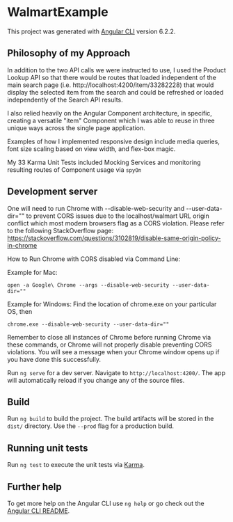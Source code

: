 # WalmartExample

This project was generated with [Angular CLI](https://github.com/angular/angular-cli) version 6.2.2.

## Philosophy of my Approach

In addition to the two API calls we were instructed to use, I used the Product Lookup API so that there would be routes that loaded independent of the main search page (i.e. http://localhost:4200/item/33282228) that would display the selected item from the search and could be refreshed or loaded independently of the Search API results.

I also relied heavily on the Angular Component architecture, in specific, creating a versatile "item" Component which I was able to reuse in three unique ways across the single page application.

Examples of how I implemented responsive design include media queries, font size scaling based on view width, and flex-box magic.

My 33 Karma Unit Tests included Mocking Services and monitoring resulting routes of Component usage via `spyOn`

## Development server

One will need to run Chrome with --disable-web-security and --user-data-dir="" to prevent CORS issues due to the localhost/walmart URL origin conflict which most modern browsers flag as a CORS violation. Please refer to the following StackOverflow page:
https://stackoverflow.com/questions/3102819/disable-same-origin-policy-in-chrome

How to Run Chrome with CORS disabled via Command Line:

Example for Mac: 

`open -a Google\ Chrome --args --disable-web-security --user-data-dir=""`

Example for Windows: Find the location of chrome.exe on your particular OS, then

`chrome.exe --disable-web-security --user-data-dir=""`

Remember to close all instances of Chrome before running Chrome via these commands, or Chrome will not properly disable preventing CORS violations. You will see a message when your Chrome window opens up if you have done this successfully.

Run `ng serve` for a dev server. Navigate to `http://localhost:4200/`. The app will automatically reload if you change any of the source files.

## Build

Run `ng build` to build the project. The build artifacts will be stored in the `dist/` directory. Use the `--prod` flag for a production build.

## Running unit tests

Run `ng test` to execute the unit tests via [Karma](https://karma-runner.github.io).

## Further help

To get more help on the Angular CLI use `ng help` or go check out the [Angular CLI README](https://github.com/angular/angular-cli/blob/master/README.md).
